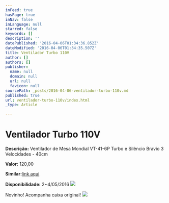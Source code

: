 ```yaml
---
inFeed: true
hasPage: true
inNav: false
inLanguage: null
starred: false
keywords: []
description: ''
datePublished: '2016-04-06T01:34:36.852Z'
dateModified: '2016-04-06T01:34:35.507Z'
title: Ventilador Turbo 110V
author: []
authors: []
publisher:
  name: null
  domain: null
  url: null
  favicon: null
sourcePath: _posts/2016-04-06-ventilador-turbo-110v.md
published: true
url: ventilador-turbo-110v/index.html
_type: Article

---
```

# Ventilador Turbo 110V

**Descrição:** Ventilador de Mesa Mondial VT-41-6P Turbo e Silêncio Bravio 3 Velocidades - 40cm

**Valor:** 120,00

**Similar:**[link aqui][0]

**Disponibilidade:** 2~4/05/2016
![](https://the-grid-user-content.s3-us-west-2.amazonaws.com/6e293a6e-0835-46b3-a075-c2109954ec92.jpg)

Novinho! Acompanha caixa original!
![](https://the-grid-user-content.s3-us-west-2.amazonaws.com/f6b8f58b-4d79-4548-bbf3-87f97cb2d87e.jpg)

[0]: http://www.americanas.com.br/produto/121171501/ventilador-de-mesa-mondial-vt-41-6p-turbo-e-silencio-bravio-3-velocidades-40cm